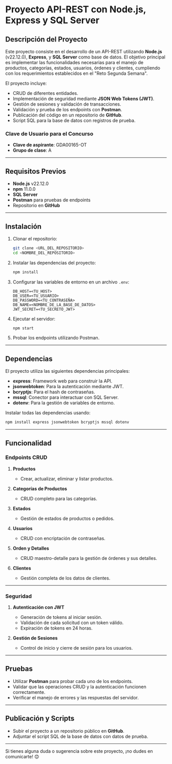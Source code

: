 # Proyecto API-REST con Node.js, Express y SQL Server

## Descripción del Proyecto

Este proyecto consiste en el desarrollo de un API-REST utilizando **Node.js** (v22.12.0), **Express**, y **SQL Server** como base de datos. El objetivo principal es implementar las funcionalidades necesarias para el manejo de productos, categorías, estados, usuarios, órdenes y clientes, cumpliendo con los requerimientos establecidos en el "Reto Segunda Semana".

El proyecto incluye:

- CRUD de diferentes entidades.
- Implementación de seguridad mediante **JSON Web Tokens (JWT)**.
- Gestión de sesiones y validación de transacciones.
- Validación y prueba de los endpoints con **Postman**.
- Publicación del código en un repositorio de **GitHub**.
- Script SQL para la base de datos con registros de prueba.

### Clave de Usuario para el Concurso

- **Clave de aspirante**: GDA00165-OT
- **Grupo de clase**: A

---

## Requisitos Previos

- **Node.js** v22.12.0
- **npm** 11.0.0
- **SQL Server**
- **Postman** para pruebas de endpoints
- Repositorio en **GitHub**

---

## Instalación

1. Clonar el repositorio:
   ```bash
   git clone <URL_DEL_REPOSITORIO>
   cd <NOMBRE_DEL_REPOSITORIO>
   ```

2. Instalar las dependencias del proyecto:
   ```bash
   npm install
   ```

3. Configurar las variables de entorno en un archivo `.env`:
   ```env
   DB_HOST=<TU_HOST>
   DB_USER=<TU_USUARIO>
   DB_PASSWORD=<TU_CONTRASEÑA>
   DB_NAME=<NOMBRE_DE_LA_BASE_DE_DATOS>
   JWT_SECRET=<TU_SECRETO_JWT>
   ```

4. Ejecutar el servidor:
   ```bash
   npm start
   ```

5. Probar los endpoints utilizando Postman.

---

## Dependencias

El proyecto utiliza las siguientes dependencias principales:

- **express**: Framework web para construir la API.
- **jsonwebtoken**: Para la autenticación mediante JWT.
- **bcryptjs**: Para el hash de contraseñas.
- **mssql**: Conector para interactuar con SQL Server.
- **dotenv**: Para la gestión de variables de entorno.

Instalar todas las dependencias usando:
```bash
npm install express jsonwebtoken bcryptjs mssql dotenv
```

---

## Funcionalidad

### Endpoints CRUD

1. **Productos**
   - Crear, actualizar, eliminar y listar productos.

2. **Categorías de Productos**
   - CRUD completo para las categorías.

3. **Estados**
   - Gestión de estados de productos o pedidos.

4. **Usuarios**
   - CRUD con encriptación de contraseñas.

5. **Orden y Detalles**
   - CRUD maestro-detalle para la gestión de órdenes y sus detalles.

6. **Clientes**
   - Gestión completa de los datos de clientes.

---

### Seguridad

1. **Autenticación con JWT**
   - Generación de tokens al iniciar sesión.
   - Validación de cada solicitud con un token válido.
   - Expiración de tokens en 24 horas.

2. **Gestión de Sesiones**
   - Control de inicio y cierre de sesión para los usuarios.

---

## Pruebas

- Utilizar **Postman** para probar cada uno de los endpoints.
- Validar que las operaciones CRUD y la autenticación funcionen correctamente.
- Verificar el manejo de errores y las respuestas del servidor.

---

## Publicación y Scripts

- Subir el proyecto a un repositorio público en **GitHub**.
- Adjuntar el script SQL de la base de datos con datos de prueba.

---

Si tienes alguna duda o sugerencia sobre este proyecto, ¡no dudes en comunicarte! 😊